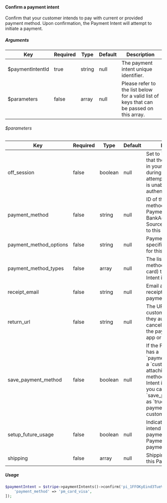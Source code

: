 #### Confirm a payment intent

Confirm that your customer intends to pay with current or provided payment method. Upon confirmation, the Payment Intent will attempt to initiate a payment.

##### Arguments

<table>
    <thead>
        <th>Key</th>
        <th>Required</th>
        <th>Type</th>
        <th>Default</th>
        <th>Description</th>
    </thead>
    <tbody>
        <tr>
            <td>$paymentIntentId</td>
            <td>true</td>
            <td>string</td>
            <td>null</td>
            <td>The payment intent unique identifier.</td>
        </tr>
        <tr>
            <td>$parameters</td>
            <td>false</td>
            <td>array</td>
            <td>null</td>
            <td>Please refer to the list below for a valid list of keys that can be passed on this array.</td>
        </tr>
    </tbody>
</table>

###### $parameters

<table>
    <thead>
        <th>Key</th>
        <th>Required</th>
        <th>Type</th>
        <th>Default</th>
        <th>Description</th>
    </thead>
    <tbody>
        <tr>
            <td>off_session</td>
            <td>false</td>
            <td>boolean</td>
            <td>null</td>
            <td>Set to `true` to indicate that the customer is not in your checkout flow during this payment attempt, and therefore is unable to authenticate.</td>
        </tr>
        <tr>
            <td>payment_method</td>
            <td>false</td>
            <td>string</td>
            <td>null</td>
            <td>ID of the payment method (a PaymentMethod, Card, BankAccount, or saved Source object) to attach to this Payment Intent.</td>
        </tr>
        <tr>
            <td>payment_method_options</td>
            <td>false</td>
            <td>string</td>
            <td>null</td>
            <td>Payment-method-specific configuration for this Payment Intent.</td>
        </tr>
        <tr>
            <td>payment_method_types</td>
            <td>false</td>
            <td>array</td>
            <td>null</td>
            <td>The list of payment method types (e.g. card) that this Payment Intent is allowed to use.</td>
        </tr>
        <tr>
            <td>receipt_email</td>
            <td>false</td>
            <td>string</td>
            <td>null</td>
            <td>Email address that the receipt for the resulting payment will be sent to.</td>
        </tr>
        <tr>
            <td>return_url</td>
            <td>false</td>
            <td>string</td>
            <td>null</td>
            <td>The URL to redirect your customer back to after they authenticate or cancel their payment on the payment method’s app or site.</td>
        </tr>
        <tr>
            <td>save_payment_method</td>
            <td>false</td>
            <td>boolean</td>
            <td>null</td>
            <td>If the Payment Intent has a `payment_method` and a `customer  or if you’re attaching a payment method to the Payment Intent in this request, you can pass the `save_payment_method` as `true` to save the payment method to the customer.</td>
        </tr>
        <tr>
            <td>setup_future_usage</td>
            <td>false</td>
            <td>boolean</td>
            <td>null</td>
            <td>Indicates that you intend to make future payments with this PaymentIntent’s payment method.</td>
        </tr>
        <tr>
            <td>shipping</td>
            <td>false</td>
            <td>array</td>
            <td>null</td>
            <td>Shipping information for this PaymentIntent.</td>
        </tr>
    </tbody>
</table>

##### Usage

```php
$paymentIntent = $stripe->paymentIntents()->confirm('pi_1FFOKyEind3TueVhoddAahvY', [
    'payment_method' => 'pm_card_visa',
]);
```
